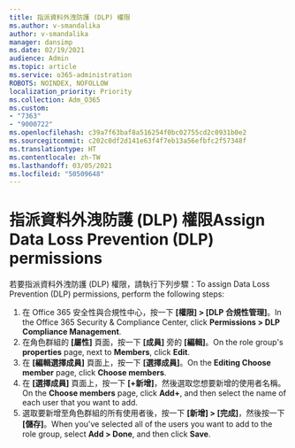 ```yaml
---
title: 指派資料外洩防護 (DLP) 權限
ms.author: v-smandalika
author: v-smandalika
manager: dansimp
ms.date: 02/19/2021
audience: Admin
ms.topic: article
ms.service: o365-administration
ROBOTS: NOINDEX, NOFOLLOW
localization_priority: Priority
ms.collection: Adm_O365
ms.custom:
- "7363"
- "9000722"
ms.openlocfilehash: c39a7f63baf8a516254f0bc02755cd2c0931b0e2
ms.sourcegitcommit: c202c0df2d141e63f4f7eb13a56efbfc2f57348f
ms.translationtype: HT
ms.contentlocale: zh-TW
ms.lasthandoff: 03/05/2021
ms.locfileid: "50509648"
---
```

# <a name="assign-data-loss-prevention-dlp-permissions"></a><span data-ttu-id="7201c-102">指派資料外洩防護 (DLP) 權限</span><span class="sxs-lookup"><span data-stu-id="7201c-102">Assign Data Loss Prevention (DLP) permissions</span></span>

<span data-ttu-id="7201c-103">若要指派資料外洩防護 (DLP) 權限，請執行下列步驟：</span><span class="sxs-lookup"><span data-stu-id="7201c-103">To assign Data Loss Prevention (DLP) permissions, perform the following steps:</span></span>

1. <span data-ttu-id="7201c-104">在 Office 365 安全性與合規性中心，按一下 **[權限] > [DLP 合規性管理]**。</span><span class="sxs-lookup"><span data-stu-id="7201c-104">In the Office 365 Security & Compliance Center, click **Permissions > DLP Compliance Management**.</span></span>
2. <span data-ttu-id="7201c-105">在角色群組的 **[屬性]** 頁面，按一下 **[成員]** 旁的 **[編輯]**。</span><span class="sxs-lookup"><span data-stu-id="7201c-105">On the role group's **properties** page, next to **Members**, click **Edit**.</span></span>
3. <span data-ttu-id="7201c-106">在 **[編輯選擇成員]** 頁面上，按一下 **[選擇成員]**。</span><span class="sxs-lookup"><span data-stu-id="7201c-106">On the **Editing Choose member** page, click **Choose members**.</span></span>
4. <span data-ttu-id="7201c-107">在 **[選擇成員]** 頁面上，按一下 **[+新增]**，然後選取您想要新增的使用者名稱。</span><span class="sxs-lookup"><span data-stu-id="7201c-107">On the **Choose members** page, click **Add+**, and then select the name of each user that you want to add.</span></span>
5. <span data-ttu-id="7201c-108">選取要新增至角色群組的所有使用者後，按一下 **[新增] > [完成]**，然後按一下 **[儲存]**。</span><span class="sxs-lookup"><span data-stu-id="7201c-108">When you've selected all of the users you want to add to the role group, select **Add > Done**, and then click **Save**.</span></span>
